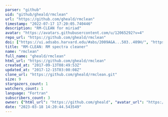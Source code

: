 ```yaml
---
parser: "github"
uid: "github/gheald/rmclean"
url: "https://github.com/gheald/rmclean"
timestamp: "2022-07-17 17:20:05.740446"
description: "RM-CLEAN for miriad"
avatar: "https://avatars.githubusercontent.com/u/12065292?v=4"
repo_url: "https://github.com/gheald/rmclean"
doi: ["https://ui.adsabs.harvard.edu/#abs/2009A&A...503..409H/", "https://ui.adsabs.harvard.edu/abs/2017ascl.soft08011H/abstract"]
title: "RM-CLEAN: RM spectra cleaner"
name: "rmclean"
full_name: "gheald/rmclean"
html_url: "https://github.com/gheald/rmclean"
created_at: "2017-09-13T08:49:53Z"
updated_at: "2017-12-15T03:00:08Z"
clone_url: "https://github.com/gheald/rmclean.git"
size: 9
stargazers_count: 1
watchers_count: 1
language: "Fortran"
subscribers_count: 3
owner: {"html_url": "https://github.com/gheald", "avatar_url": "https://avatars.githubusercontent.com/u/12065292?v=4", "login": "gheald", "type": "User"}
date: "2023-03-18 14:20:44.543549"
---
```

